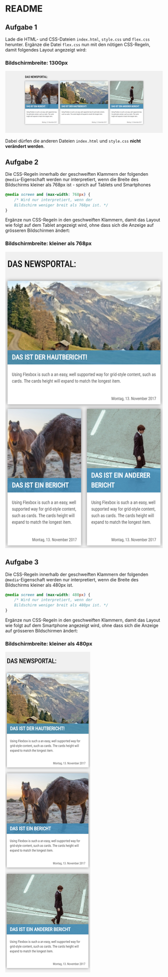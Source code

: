 # README

## Aufgabe 1

Lade die HTML- und CSS-Dateien `index.html`, `style.css` und `flex.css` herunter. Ergänze die Datei `flex.css` nun mit den nötigen CSS-Regeln, damit folgendes Layout angezeigt wird:

### Bildschirmbreite: 1300px

![Order](../../../.gitbook/assets/news-1.png)

Dabei dürfen die anderen Dateien `index.html` und `style.css` **nicht verändert werden**.

## Aufgabe 2

Die CSS-Regeln innerhalb der geschweiften Klammern der folgenden `@media`-Eigenschaft werden nur interpretiert, wenn die Breite des Bildschirms kleiner als 768px ist - sprich auf Tablets und Smartphones

```css
@media screen and (max-width: 768px) {
    /* Wird nur interpretiert, wenn der 
    Bildschirm weniger breit als 768px ist. */
}
```

Ergänze nun CSS-Regeln in den geschweiften Klammern, damit das Layout wie folgt auf dem Tablet angezeigt wird, ohne dass sich die Anzeige auf grösseren Bildschirmen ändert:

### Bildschirmbreite: kleiner als 768px

![Order](../../../.gitbook/assets/news-2.jpg)

## Aufgabe 3

Die CSS-Regeln innerhalb der geschweiften Klammern der folgenden `@media`-Eigenschaft werden nur interpretiert, wenn die Breite des Bildschirms kleiner als 480px ist.

```css
@media screen and (max-width: 480px) {
    /* Wird nur interpretiert, wenn der 
    Bildschirm weniger breit als 480px ist. */
}
```

Ergänze nun CSS-Regeln in den geschweiften Klammern, damit das Layout wie folgt auf dem Smartphone angezeigt wird, ohne dass sich die Anzeige auf grösseren Bildschirmen ändert:

### Bildschirmbreite: kleiner als 480px

![Order](../../../.gitbook/assets/news-3.jpg)


